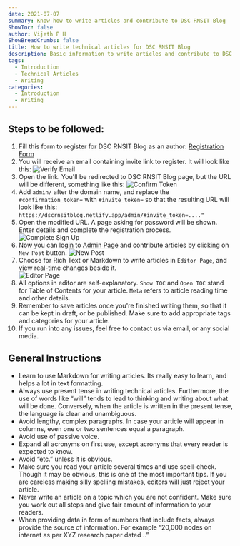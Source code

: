 ```yaml
---
date: 2021-07-07
summary: Know how to write articles and contribute to DSC RNSIT Blog
ShowToc: false
author: Vijeth P H
ShowBreadCrumbs: false
title: How to write technical articles for DSC RNSIT Blog
description: Basic information to write articles and contribute to DSC RNSIT Blog
tags:
  - Introduction
  - Technical Articles
  - Writing
categories:
  - Introduction
  - Writing
---
```


## Steps to be followed:
1. Fill this form to register for DSC RNSIT Blog as an author: [Registration Form](https://google.com)
2. You will receive an email containing invite link to register. It will look like this:
![Verify Email](/uploads/verifyemail.png#center)
3. Open the link. You'll be redirected to DSC RNSIT Blog page, but the URL will be different, something like this:
![Confirm Token](/uploads/confirmtoken.png#center)
4. Add `admin/` after the domain name, and replace the `#confirmation_token=` with `#invite_token=` so that the resulting URL will look like this:
`https://dscrnsitblog.netlify.app/admin/#invite_token=...."`
5. Open the modified URL. A page asking for password will be shown. Enter details and complete the registration process.
![Complete Sign Up](/uploads/completesignup.png#center)
6. Now you can login to [Admin Page](https://dscrnsitblog.netlify.app/admin) and contribute articles by clicking on `New Post` button.
![New Post](/uploads/newpost.png#center)
7. Choose for Rich Text or Markdown to write articles in `Editor Page`, and view real-time changes beside it.   
![Editor Page](/uploads/newpostedit.png#center)
8. All options in editor are self-explanatory. `Show TOC` and `Open TOC` stand for Table of Contents for your article. `Meta` refers to article reading time and other details.
9. Remember to save articles once you're finished writing them, so that it can be kept in draft, or be published. Make sure to add appropriate tags and categories for your article.
10. If you run into any issues, feel free to contact us via email, or any social media.

## General Instructions
* Learn to use Markdown for writing articles. Its really easy to learn, and helps a lot in text formatting.
* Always use present tense in writing technical articles. Furthermore, the use of words like “will” tends to lead to thinking and writing about what will be done. Conversely, when the article is written in the present tense, the language is clear and unambiguous.   
* Avoid lengthy, complex paragraphs. In case your article will appear in columns, even one or two sentences equal a paragraph.   
* Avoid use of passive voice.
* Expand all acronyms on first use, except acronyms that every reader is expected to know.
* Avoid “etc.” unless it is obvious.
* Make sure you read your article several times and use spell-check. Though it may be obvious, this is one of the most important tips. If you are careless making silly spelling mistakes, editors will just reject your article.
* Never write an article on a topic which you are not confident. Make sure you work out all steps and give fair amount of information to your readers.
* When providing data in form of numbers that include facts, always provide the source of information. For example “20,000 nodes on internet as per XYZ research paper dated ..”

